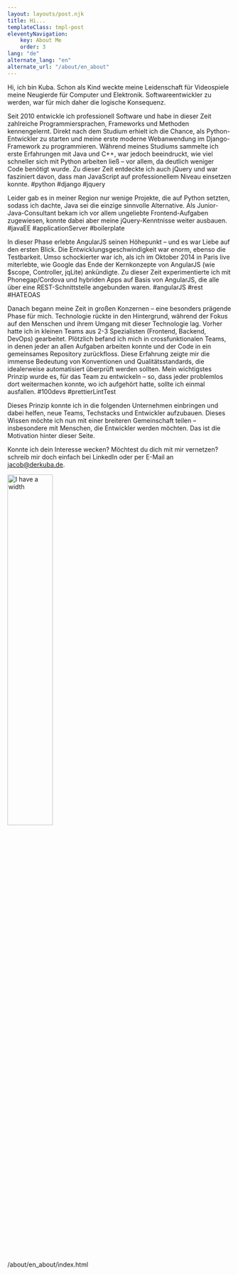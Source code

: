 ```yaml
---
layout: layouts/post.njk
title: Hi...
templateClass: tmpl-post
eleventyNavigation:
    key: About Me
    order: 3
lang: "de"
alternate_lang: "en"
alternate_url: "/about/en_about"
---
```


Hi, ich bin Kuba. Schon als Kind weckte meine Leidenschaft für Videospiele meine Neugierde für Computer und Elektronik. Softwareentwickler zu werden, war für mich daher die logische Konsequenz.

Seit 2010 entwickle ich professionell Software und habe in dieser Zeit zahlreiche Programmiersprachen, Frameworks und Methoden kennengelernt. Direkt nach dem Studium erhielt ich die Chance, als Python-Entwickler zu starten und meine erste moderne Webanwendung im Django-Framework zu programmieren. Während meines Studiums sammelte ich erste Erfahrungen mit Java und C++, war jedoch beeindruckt, wie viel schneller sich mit Python arbeiten ließ – vor allem, da deutlich weniger Code benötigt wurde. Zu dieser Zeit entdeckte ich auch jQuery und war fasziniert davon, dass man JavaScript auf professionellem Niveau einsetzen konnte. #python #django #jquery

Leider gab es in meiner Region nur wenige Projekte, die auf Python setzten, sodass ich dachte, Java sei die einzige sinnvolle Alternative. Als Junior-Java-Consultant bekam ich vor allem ungeliebte Frontend-Aufgaben zugewiesen, konnte dabei aber meine jQuery-Kenntnisse weiter ausbauen. #javaEE #applicationServer #boilerplate

In dieser Phase erlebte AngularJS seinen Höhepunkt – und es war Liebe auf den ersten Blick. Die Entwicklungsgeschwindigkeit war enorm, ebenso die Testbarkeit. Umso schockierter war ich, als ich im Oktober 2014 in Paris live miterlebte, wie Google das Ende der Kernkonzepte von AngularJS (wie $scope, Controller, jqLite) ankündigte. Zu dieser Zeit experimentierte ich mit Phonegap/Cordova und hybriden Apps auf Basis von AngularJS, die alle über eine REST-Schnittstelle angebunden waren. #angularJS #rest #HATEOAS

Danach begann meine Zeit in großen Konzernen – eine besonders prägende Phase für mich. Technologie rückte in den Hintergrund, während der Fokus auf den Menschen und ihrem Umgang mit dieser Technologie lag. Vorher hatte ich in kleinen Teams aus 2-3 Spezialisten (Frontend, Backend, DevOps) gearbeitet. Plötzlich befand ich mich in crossfunktionalen Teams, in denen jeder an allen Aufgaben arbeiten konnte und der Code in ein gemeinsames Repository zurückfloss. Diese Erfahrung zeigte mir die immense Bedeutung von Konventionen und Qualitätsstandards, die idealerweise automatisiert überprüft werden sollten. Mein wichtigstes Prinzip wurde es, für das Team zu entwickeln – so, dass jeder problemlos dort weitermachen konnte, wo ich aufgehört hatte, sollte ich einmal ausfallen. #100devs #prettierLintTest

Dieses Prinzip konnte ich in die folgenden Unternehmen einbringen und dabei helfen, neue Teams, Techstacks und Entwickler aufzubauen. Dieses Wissen möchte ich nun mit einer breiteren Gemeinschaft teilen – insbesondere mit Menschen, die Entwickler werden möchten. Das ist die Motivation hinter dieser Seite.

Konnte ich dein Interesse wecken? Möchtest du dich mit mir vernetzen? schreib mir doch einfach bei LinkedIn oder per E-Mail an jacob@derkuba.de.

<p><img src={{ "/img/profile/kuba.jpg" | url }} alt="I have a width" style="width:45%"></p>

/about/en_about/index.html
